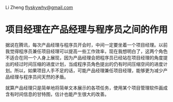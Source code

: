 Li Zheng flyskywhy@gmail.com

# 项目经理在产品经理与程序员之间的作用

据说在腾讯，每次产品经理与程序员开会时，中间一定要坐着一个项目经理。以前我觉得程序员兼任项目经理可以提高一些工作效率，现在我想明白了，这两个角色不适合在同一个人身上展现，因为产品经理会把程序员已经站在项目经理的角度提出的经过时间压缩的进度计划，当成程序员角色提出的仍有时间压缩空间的进度计划。所以，如果项目人手不足的话，可能产品经理兼任项目经理，能够更为减少产品经理与程序员间天然的矛盾。

就算产品经理只是简单地将简单文本展示的各项任务，使用某个项目管理软件画成含有时间信息的甘特图，估计也能产生很大的改善。
